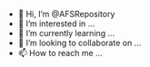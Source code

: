 - 👋 Hi, I’m @AFSRepository
- 👀 I’m interested in ...
- 🌱 I’m currently learning ...
- 💞️ I’m looking to collaborate on ...
- 📫 How to reach me ...

<!---
AFSRepository/AFSRepository is a ✨ special ✨ repository because its `README.md` (this file) appears on your GitHub profile.
You can click the Preview link to take a look at your changes.
--->
